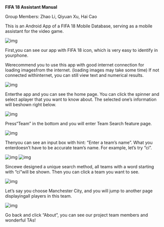 **FIFA 18 Assistant Manual**

Group Members: Zhao Li, Qiyuan Xu, Hai Cao

This is an Android App of a FIFA 18 Mobile Database, serving as a mobile assistant for the video game.

![img](/readmeImage/0.png)

First,you can see our app with FIFA 18 icon, which is very easy to identify in yourphone. 

Werecommend you to use this app with good internet connection for loading imagesfrom the internet. (loading images may take some time) If not connected withinternet, you can still view text and numerical results.

![img](/readmeImage/1.png)

Enterthe app and you can see the home page. You can click the spinner and select aplayer that you want to know about. The selected one’s information will beshown right below.

![img](/readmeImage/2.png)

Press“Team” in the bottom and you will enter Team Search feature page.

![img](/readmeImage/3.png)

Thenyou can see an input box with hint: ”Enter a team’s name”. What you enterdoesn’t have to be accurate team’s name. For example, let’s try “ci”.

![img](/readmeImage/4.png)      ![img](/readmeImage/5.png)

Sincewe designed a unique search method, all teams with a word starting with “ci”will be shown. Then you can click a team you want to see.

![img](/readmeImage/6.png)

Let’s say you choose Manchester City, and you will jump to another page displayingall players in this team. 

![img](/readmeImage/7.png)

Go back and click “About”, you can see our project team members and wonderful TAs!